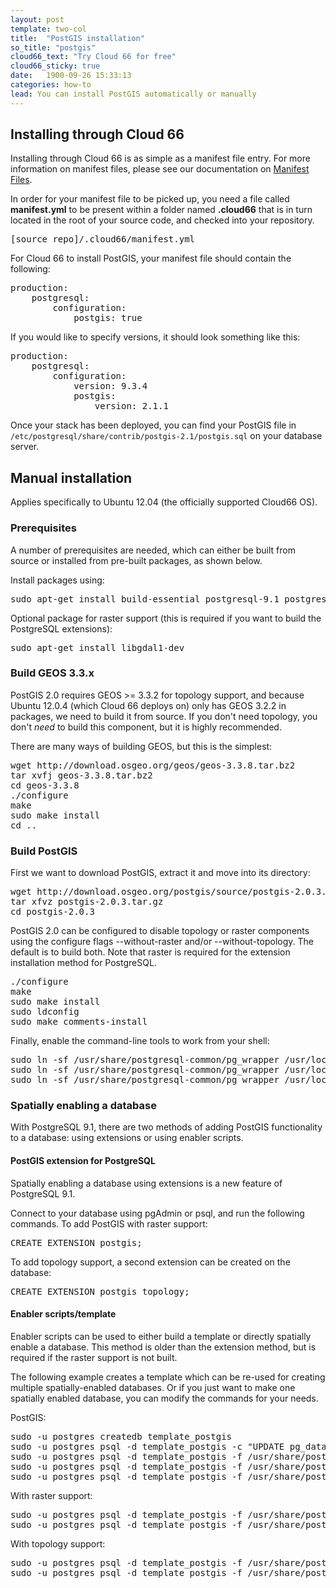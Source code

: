 ```yaml
---
layout: post
template: two-col
title:  "PostGIS installation"
so_title: "postgis"
cloud66_text: "Try Cloud 66 for free"
cloud66_sticky: true
date:   1900-09-26 15:33:13
categories: how-to
lead: You can install PostGIS automatically or manually
---
```



## Installing through Cloud 66

Installing through Cloud 66 is as simple as a manifest file entry. For more information on manifest files, please see our documentation on [Manifest Files](/stack-features/manifest-files.html).

In order for your manifest file to be picked up, you need a file called **manifest.yml** to be present within a folder named **.cloud66** that is in turn located in the root of your source code, and checked into your repository.

<pre class="terminal">
[source&#95;repo]/.cloud66/manifest.yml
</pre>

For Cloud 66 to install PostGIS, your manifest file should contain the following:
<pre class="terminal">
production:
    postgresql:
        configuration:
            postgis: true
</pre>

If you would like to specify versions, it should look something like this:
<pre class="terminal">
production:
    postgresql:
        configuration:
        	version: 9.3.4
            postgis:
                version: 2.1.1
</pre>

Once your stack has been deployed, you can find your PostGIS file in `/etc/postgresql/share/contrib/postgis-2.1/postgis.sql` on your database server.

## Manual installation
Applies specifically to Ubuntu 12.04 (the officially supported Cloud66 OS).

### Prerequisites
A number of prerequisites are needed, which can either be built from source or installed from pre-built packages, as shown below.

Install packages using:
<pre class="terminal">
sudo apt-get install build-essential postgresql-9.1 postgresql-server-dev-9.1 libxml2-dev libproj-dev libjson0-dev xsltproc docbook-xsl docbook-mathml
</pre>

Optional package for raster support (this is required if you want to build the PostgreSQL extensions):
<pre class="terminal">
sudo apt-get install libgdal1-dev
</pre>

### Build GEOS 3.3.x
PostGIS 2.0 requires GEOS >= 3.3.2 for topology support, and because Ubuntu 12.0.4 (which Cloud 66 deploys on) only has GEOS 3.2.2 in packages, we need to build it from source. If you don't need topology, you don't *need* to build this component, but it is highly recommended.

There are many ways of building GEOS, but this is the simplest:
<pre class="terminal">
wget http://download.osgeo.org/geos/geos-3.3.8.tar.bz2
tar xvfj geos-3.3.8.tar.bz2
cd geos-3.3.8
./configure
make
sudo make install
cd ..
</pre>

### Build PostGIS
First we want to download PostGIS, extract it and move into its directory:
<pre class="terminal">
wget http://download.osgeo.org/postgis/source/postgis-2.0.3.tar.gz
tar xfvz postgis-2.0.3.tar.gz
cd postgis-2.0.3
</pre>

PostGIS 2.0 can be configured to disable topology or raster components using the configure flags --without-raster and/or --without-topology. The default is to build both. Note that raster is required for the extension installation method for PostgreSQL.
<pre class="terminal">
./configure
make
sudo make install
sudo ldconfig
sudo make comments-install
</pre>

Finally, enable the command-line tools to work from your shell:
<pre class="terminal">
sudo ln -sf /usr/share/postgresql-common/pg&#95;wrapper /usr/local/bin/shp2pgsql
sudo ln -sf /usr/share/postgresql-common/pg&#95;wrapper /usr/local/bin/pgsql2shp
sudo ln -sf /usr/share/postgresql-common/pg&#95;wrapper /usr/local/bin/raster2pgsql
</pre>

### Spatially enabling a database
With PostgreSQL 9.1, there are two methods of adding PostGIS functionality to a database: using extensions or using enabler scripts.

#### PostGIS extension for PostgreSQL
Spatially enabling a database using extensions is a new feature of PostgreSQL 9.1.

Connect to your database using pgAdmin or psql, and run the following commands. To add PostGIS with raster support:
<pre class="terminal">
CREATE EXTENSION postgis;
</pre>

To add topology support, a second extension can be created on the database:
<pre class="terminal">
CREATE EXTENSION postgis&#95;topology;
</pre>

#### Enabler scripts/template
Enabler scripts can be used to either build a template or directly spatially enable a database. This method is older than the extension method, but is required if the raster support is not built.

The following example creates a template which can be re-used for creating multiple spatially-enabled databases. Or if you just want to make one spatially enabled database, you can modify the commands for your needs.

PostGIS:
<pre class="terminal">
sudo -u postgres createdb template&#95;postgis
sudo -u postgres psql -d template&#95;postgis -c "UPDATE pg&#95;database SET datistemplate=true WHERE datname='template&#95;postgis'"
sudo -u postgres psql -d template&#95;postgis -f /usr/share/postgresql/9.1/contrib/postgis-2.0/postgis.sql
sudo -u postgres psql -d template&#95;postgis -f /usr/share/postgresql/9.1/contrib/postgis-2.0/spatial&#95;ref&#95;sys.sql
sudo -u postgres psql -d template&#95;postgis -f /usr/share/postgresql/9.1/contrib/postgis-2.0/postgis&#95;comments.sql
</pre>

With raster support:
<pre class="terminal">
sudo -u postgres psql -d template&#95;postgis -f /usr/share/postgresql/9.1/contrib/postgis-2.0/rtpostgis.sql
sudo -u postgres psql -d template&#95;postgis -f /usr/share/postgresql/9.1/contrib/postgis-2.0/raster&#95;comments.sql
</pre>

With topology support:
<pre class="terminal">
sudo -u postgres psql -d template&#95;postgis -f /usr/share/postgresql/9.1/contrib/postgis-2.0/topology.sql
sudo -u postgres psql -d template&#95;postgis -f /usr/share/postgresql/9.1/contrib/postgis-2.0/topology&#95;comments.sql
</pre>